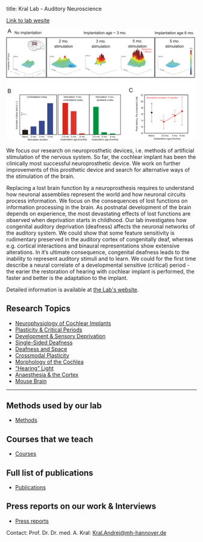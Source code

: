 title: Kral Lab - Auditory Neuroscience

[Link to lab wesite](http://www.neuroprostheses.com)

![Figure 1](RTEmagicC_KralBilder_03.jpg)


We focus our research on neuroprosthetic devices, i.e. methods of artificial stimulation of the nervous system. So far, the cochlear implant has been the clinically most successful neuroprosthetic device. We work on further improvements of this prosthetic device and search for alternative ways of the stimulation of the brain.

Replacing a lost brain function by a neuroprosthesis requires to understand how neuronal assemblies represent the world and how neuronal circuits process information. We focus on the consequences of lost functions on information processing in the brain. As postnatal development of the brain depends on experience, the most devastating effects of lost functions are observed when deprivation starts in childhood. Our lab investigates how congenital auditory deprivation (deafness) affects the neuronal networks of the auditory system. We could show that some feature sensitivity is rudimentary preserved in the auditory cortex of congenitally deaf, whereas e.g. cortical interactions and binaural representations show extensive alterations. In it‘s ultimate consequence, congenital deafness leads to the inability to represent auditory stimuli and to learn. We could for the first time describe a neural correlate of a developmental sensitive (critical) period - the earier the restoration of hearing with cochlear implant is performed, the faster and better is the adaptation to the implant.


Detailed information is available at [the Lab's website](http://www.neuroprostheses.com).

## Research Topics
-   [Neurophysiology of Cochlear Implants](http://neuroprostheses.com/AK/Cochlear_Implants.html)
-   [Plasticity & Critical Periods](http://www.neuroprostheses.com/AK/Brain_plasticity.html)
-   [Development & Sensory Deprivation](http://neuroprostheses.com/AK/Deafness.html)
-   [Single-Sided Deafness](http://neuroprostheses.com/AK/Single-sided_deafness.html)
-   [Deafness and Space](http://neuroprostheses.com/AK/Binaural_CIs.html)
-   [Crossmodal Plasticity](http://www.neuroprostheses.com/AK/Crossmodal_plasticity.html)
-   [Morphology of the Cochlea](http://www.neuroprostheses.com/AK/Cochlear_anatomy.html)
-   [“Hearing” Light](http://neuroprostheses.com/AK/Laser_prosthesis.html)
-   [Anaesthesia & the Cortex](http://neuroprostheses.com/MouseLab/Burst-Suppression.html)
-   [Mouse Brain](http://neuroprostheses.com/MouseLab/Mouse_V1.html)


---------------------
## Methods used by our lab
- [Methods](http://neuroprostheses.com/AK/Methods.html)

## Courses that we teach
- [Courses](http://neuroprostheses.com/AK/Students_corner.html)

## Full list of publications
- [Publications](http://neuroprostheses.com/AK/Papers.html)

## Press reports on our work & Interviews
- [Press reports](http://neuroprostheses.com/AK/Press_%26_TV.html)


Contact: Prof. Dr. Dr. med. A. Kral: <Kral.Andrej@mh-hannover.de>
